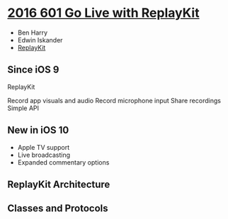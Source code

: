 
# [2016 601 Go Live with ReplayKit](https://developer.apple.com/videos/play/wwdc2016/601/)

* Ben Harry
* Edwin Iskander
* [ReplayKit](https://developer.apple.com/reference/replaykit)


## Since iOS 9

ReplayKit

Record app visuals and audio Record microphone input Share recordings
Simple API

## New in iOS 10

- Apple TV support
- Live broadcasting
- Expanded commentary options

## ReplayKit Architecture

## Classes and Protocols


